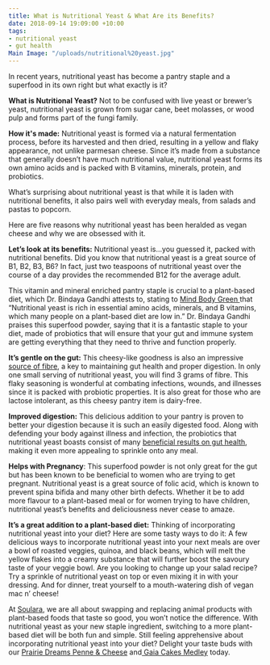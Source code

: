 ```yaml
---
title: What is Nutritional Yeast & What Are its Benefits?
date: 2018-09-14 19:09:00 +10:00
tags:
- nutritional yeast
- gut health
Main Image: "/uploads/nutritional%20yeast.jpg"
---
```


In recent years, nutritional yeast has become a pantry staple and a superfood in its own right but what exactly is it?

**What is Nutritional Yeast?**
Not to be confused with live yeast or brewer’s yeast, nutritional yeast is grown from sugar cane, beet molasses, or wood pulp and forms part of the fungi family.

**How it's made:**
Nutritional yeast is formed via a natural fermentation process, before its harvested and then dried, resulting in a yellow and flaky appearance, not unlike parmesan cheese. Since it’s made from a substance that generally doesn’t have much nutritional value, nutritional yeast forms its own amino acids and is packed with B vitamins, minerals, protein, and probiotics.

What’s surprising about nutritional yeast is that while it is laden with nutritional benefits, it also pairs well with everyday meals, from salads and pastas to popcorn.

Here are five reasons why nutritional yeast has been heralded as vegan cheese and why we are obsessed with it.

**Let’s look at its benefits:**
Nutritional yeast is…you guessed it, packed with nutritional benefits. Did you know that nutritional yeast is a great source of B1, B2, B3, B6? In fact, just two teaspoons of nutritional yeast over the course of a day provides the recommended B12 for the average adult.

This vitamin and mineral enriched pantry staple is crucial to a plant-based diet, which Dr. Bindaya Gandhi attests to, stating to [Mind Body Green ](https://www.mindbodygreen.com/0-29452/the-trendy-bvitaminfilled-food-that-youll-want-to-put-on-everything-ps-it-tastes-like-cheese.html)that “Nutritional yeast is rich in essential amino acids, minerals, and B vitamins, which many people on a plant-based diet are low in.” Dr. Bindaya Gandhi praises this superfood powder, saying that it is a fantastic staple to your diet, made of probiotics that will ensure that your gut and immune system are getting everything that they need to thrive and function properly.

**It’s gentle on the gut:**
This cheesy-like goodness is also an impressive[ source of fibre](https://www.mindbodygreen.com/0-7360/5-reasons-why-im-obsessed-with-nutritional-yeast.html), a key to maintaining gut health and proper digestion. In only one small serving of nutritional yeast, you will find 3 grams of fibre. This flaky seasoning is wonderful at combating infections, wounds, and illnesses since it is packed with probiotic properties. It is also great for those who are lactose intolerant, as this cheesy pantry item is dairy-free.

**Improved digestion:**
This delicious addition to your pantry is proven to better your digestion because it is such an easily digested food. Along with defending your body against illness and infection, the probiotics that nutritional yeast boasts consist of many [beneficial results on gut health](https://www.forkly.com/food-trends/12-reasons-why-you-should-be-eating-nutritional-yeast/), making it even more appealing to sprinkle onto any meal.

**Helps with Pregnancy**:
This superfood powder is not only great for the gut but has been known to be beneficial to women who are trying to get pregnant. Nutritional yeast is a great source of folic acid, which is known to prevent spina bifida and many other birth defects. Whether it be to add more flavour to a plant-based meal or for women trying to have children, nutritional yeast’s benefits and deliciousness never cease to amaze.

**It’s a great addition to a plant-based diet:**
Thinking of incorporating nutritional yeast into your diet? Here are some tasty ways to do it:  A few delicious ways to incorporate nutritional yeast into your next meals are over a bowl of roasted veggies, quinoa, and black beans, which will melt the yellow flakes into a creamy substance that will further boost the savoury taste of your veggie bowl. Are you looking to change up your salad recipe? Try a sprinkle of nutritional yeast on top or even mixing it in with your dressing. And for dinner, treat yourself to a mouth-watering dish of vegan mac n’ cheese!

At [Soulara](https://www.soulara.com.au/), we are all about swapping and replacing animal products with plant-based foods that taste so good, you won’t notice the difference. With nutritional yeast as your new staple ingredient, switching to a more plant-based diet will be both fun and simple. Still feeling apprehensive about incorporating nutritional yeast into your diet? Delight your taste buds with our [Prairie Dreams Penne & Cheese](https://www.soulara.com.au/on-the-menu) and[ Gaia Cakes Medley](https://www.soulara.com.au/on-the-menu) today.